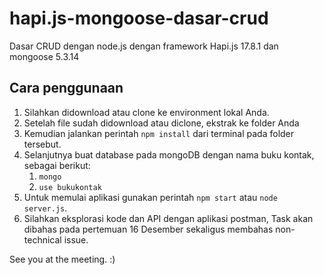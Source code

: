 # hapi.js-mongoose-dasar-crud
Dasar CRUD dengan node.js dengan framework Hapi.js 17.8.1 dan mongoose 5.3.14

## Cara penggunaan
1. Silahkan didownload atau clone ke environment lokal Anda.
1. Setelah file sudah didownload atau diclone, ekstrak ke folder Anda
1. Kemudian jalankan perintah `npm install` dari terminal pada folder tersebut.
1. Selanjutnya buat database pada mongoDB dengan nama buku kontak, sebagai berikut:
   1. `mongo`
   2. `use bukukontak`
1. Untuk memulai aplikasi gunakan perintah `npm start` atau `node server.js`.
1. Silahkan eksplorasi kode dan API dengan aplikasi postman, Task akan dibahas pada pertemuan 16 Desember sekaligus membahas non-technical issue.

See you at the meeting. :)
